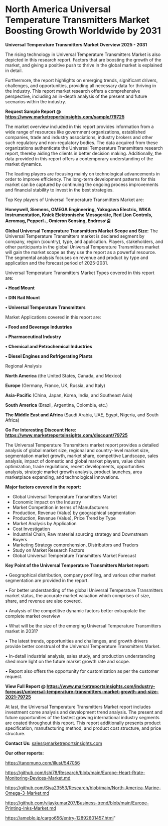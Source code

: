 # North America Universal Temperature Transmitters Market Boosting Growth Worldwide by 2031

<Strong> Universal Temperature Transmitters Market Overview 2025 - 2031</strong>

The rising technology in Universal Temperature Transmitters Market is also depicted in this research report. Factors that are boosting the growth of the market, and giving a positive push to thrive in the global market is explained in detail.

Furthermore, the report highlights on emerging trends, significant drivers, challenges, and opportunities, providing all necessary data for thriving in the industry. This report market research offers a comprehensive perspective, including an in-depth analysis of the present and future scenarios within the industry.

<strong>Request Sample Report @ <a href=https://www.marketreportsinsights.com/sample/79725>https://www.marketreportsinsights.com/sample/79725</a></strong>

The market overview included in this report provides information from a wide range of resources like government organizations, established companies, trade and industry associations, industry brokers and other such regulatory and non-regulatory bodies. The data acquired from these organizations authenticate the Universal Temperature Transmitters research report, thereby aiding the clients in better decision making. Additionally, the data provided in this report offers a contemporary understanding of the market dynamics.

The leading players are focusing mainly on technological advancements in order to improve efficiency. The long-term development patterns for this market can be captured by continuing the ongoing process improvements and financial stability to invest in the best strategies.

Top Key players of Universal Temperature Transmitters Market are:

<strong>Honeywell, Siemens, OMEGA Engineering, Yokogawa Electric, WIKA Instrumentation, Knick Elektronische Messgeräte, Red Lion Controls, Acromag, Pepperlᛧ, Omicron Sensing, Endressᶫ걺</strong>

<strong><b>Global Universal Temperature Transmitters Market Scope and Size:</b></strong>
The Universal Temperature Transmitters market is declared segment by company, region (country), type, and application. Players, stakeholders, and other participants in the global Universal Temperature Transmitters market will gain the market scope as they use the report as a powerful resource. The segmental analysis focuses on revenue and product by type and application and the forecast period of 2025-2031.

Universal Temperature Transmitters Market Types covered in this report are:

<strong>• Head Mount

• DIN Rail Mount

• Universal Temperature Transmitters</strong>

Market Applications covered in this report are:

<strong>• Food and Beverage Industries

• Pharmaceutical Industry

• Chemical and Petrochemical Industries

• Diesel Engines and Refrigerating Plants</strong> 

Regional Analysis

<strong>North America</strong> (the United States, Canada, and Mexico)

<strong>Europe</strong> (Germany, France, UK, Russia, and Italy)

<strong>Asia-Pacific</strong> (China, Japan, Korea, India, and Southeast Asia)

<strong>South America</strong> (Brazil, Argentina, Colombia, etc.)

<strong>The Middle East and Africa</strong> (Saudi Arabia, UAE, Egypt, Nigeria, and South Africa)

<strong>Go For Interesting Discount Here: <a href=https://www.marketreportsinsights.com/discount/79725>https://www.marketreportsinsights.com/discount/79725</a></strong>

The Universal Temperature Transmitters market report provides a detailed analysis of global market size, regional and country-level market size, segmentation market growth, market share, competitive Landscape, sales analysis, impact of domestic and global market players, value chain optimization, trade regulations, recent developments, opportunities analysis, strategic market growth analysis, product launches, area marketplace expanding, and technological innovations.

<strong><b>Major factors covered in the report:</b></strong>
<ul>
  <li>Global Universal Temperature Transmitters Market </li>
  <li>Economic Impact on the Industry</li>
  <li>Market Competition in terms of Manufacturers</li>
  <li>Production, Revenue (Value) by geographical segmentation</li>
  <li>Production, Revenue (Value), Price Trend by Type</li>
  <li>Market Analysis by Application</li>
  <li>Cost Investigation</li>
  <li>Industrial Chain, Raw material sourcing strategy and Downstream Buyers</li>
  <li>Marketing Strategy comprehension, Distributors and Traders</li>
  <li>Study on Market Research Factors</li>
  <li>Global Universal Temperature Transmitters Market Forecast</li>
</ul>

<strong><b>Key Point of the Universal Temperature Transmitters Market report:</b></strong>

• Geographical distribution, company profiling, and various other market segmentation are provided in the report.

• For better understanding of the global Universal Temperature Transmitters market status, the accurate market valuation which comprises of size, share, and revenue are also covered.

• Analysis of the competitive dynamic factors better extrapolate the complete market overview

• What will be the size of the emerging Universal Temperature Transmitters market in 2031?

• The latest trends, opportunities and challenges, and growth drivers provide better construal of the Universal Temperature Transmitters Market.

• In-detail industrial analysis, sales study, and production understanding shed more light on the future market growth rate and scope.

• Report also offers the opportunity for customization as per the customer request.

<strong><b>View Full Report @ <a href=https://www.marketreportsinsights.com/industry-forecast/universal-temperature-transmitters-market-growth-and-size-2021-79725>https://www.marketreportsinsights.com/industry-forecast/universal-temperature-transmitters-market-growth-and-size-2021-79725</a></b></strong>


At last, the Universal Temperature Transmitters Market report includes investment come analysis and development trend analysis. The present and future opportunities of the fastest growing international industry segments are coated throughout this report. This report additionally presents product specification, manufacturing method, and product cost structure, and price structure.

<strong>Contact Us:</strong>
sales@marketreportsinsights.com

<strong>Our other reports:</strong>

<a href=https://tanomuno.com/illust/547056>https://tanomuno.com/illust/547056</a>

<a href=https://github.com/Ishi78/Research/blob/main/Europe-Heart-Rrate-Monitoring-Devices-Market.md>https://github.com/Ishi78/Research/blob/main/Europe-Heart-Rrate-Monitoring-Devices-Market.md</a>

<a href=https://github.com/Siya23553/Research/blob/main/North-America-Marine-Omega-3-Market.md>https://github.com/Siya23553/Research/blob/main/North-America-Marine-Omega-3-Market.md</a>

<a href=https://github.com/vijaykumar207/Business-trend/blob/main/Europe-Printing-Inks-Market.md>https://github.com/vijaykumar207/Business-trend/blob/main/Europe-Printing-Inks-Market.md</a>

<a href=https://ameblo.jp/cargo656/entry-12892601457.html>https://ameblo.jp/cargo656/entry-12892601457.html</a>"
